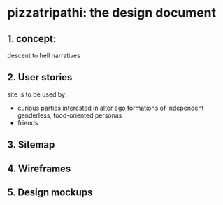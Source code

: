 # pizzatripathi: the design document
## 1. concept: 
descent to hell narratives 
## 2. User stories
site is to be used by:
* curious parties interested in alter ego formations of independent genderless, food-oriented personas
* friends
## 3. Sitemap
## 4. Wireframes
## 5. Design mockups 

